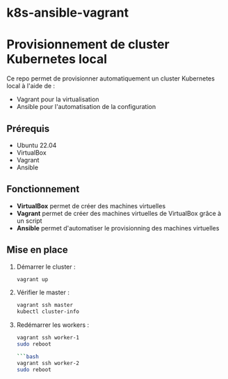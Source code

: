 # k8s-ansible-vagrant

# Provisionnement de cluster Kubernetes local

Ce repo permet de provisionner automatiquement un cluster Kubernetes local à l'aide de :
- Vagrant pour la virtualisation
- Ansible pour l'automatisation de la configuration

## Prérequis
- Ubuntu 22.04
- VirtualBox
- Vagrant
- Ansible

## Fonctionnement
- **VirtualBox** permet de créer des machines virtuelles
- **Vagrant** permet de créer des machines virtuelles de VirtualBox grâce à un script
- **Ansible** permet d'automatiser le provisionning des machines virtuelles

## Mise en place
1. Démarrer le cluster :
   ```bash
   vagrant up

2. Vérifier le master :

    ```bash
    vagrant ssh master
    kubectl cluster-info

3. Redémarrer les workers  :

    ```bash
    vagrant ssh worker-1
    sudo reboot

    ```bash
    vagrant ssh worker-2
    sudo reboot